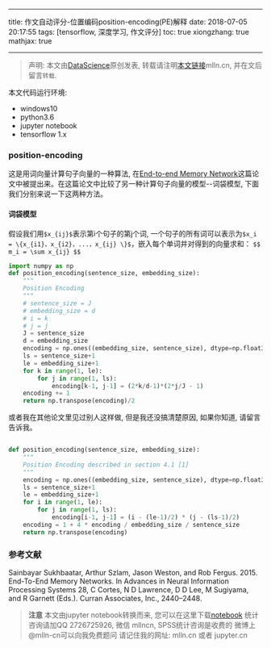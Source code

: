 
---
title: 作文自动评分-位置编码position-encoding(PE)解释
date: 2018-07-05 20:17:55
tags: [tensorflow, 深度学习, 作文评分]
toc: true
xiongzhang: true
mathjax: true

---
<span></span>
<!-- more -->

> 声明: 本文由[DataScience](http://mlln.cn)原创发表, 转载请注明[本文链接](http://mlln.cn)mlln.cn, 并在文后留言`转载`.

本文代码运行环境:

- windows10
- python3.6
- jupyter notebook
- tensorflow 1.x

### position-encoding

这是用词向量计算句子向量的一种算法, 在[End-to-end Memory Network](https://arxiv.org/pdf/1503.08895.pdf)这篇论文中被提出来。在这篇论文中比较了另一种计算句子向量的模型--词袋模型, 下面我们分别来说一下这两种方法。

#### 词袋模型

假设我们用`$x_{ij}$`表示第i个句子的第j个词, 一个句子的所有词可以表示为`$x_i = \{x_{i1}，x_{i2}，...，x_{ij} \}$`，嵌入每个单词并对得到的向量求和：
`$$
m_i = \sum x_{ij}
$$`


```python
import numpy as np
def position_encoding(sentence_size, embedding_size):
    """
    Position Encoding 
    """
    # sentence_size = J
    # embedding_size = d
    # i = k
    # j = j
    J = sentence_size
    d = embedding_size
    encoding = np.ones((embedding_size, sentence_size), dtype=np.float32)
    ls = sentence_size+1
    le = embedding_size+1
    for k in range(1, le):
        for j in range(1, ls):
            encoding[k-1, j-1] = (2*k/d-1)*(2*j/J - 1)
    encoding += 1
    return np.transpose(encoding)/2


```

或者我在其他论文里见过别人这样做, 但是我还没搞清楚原因, 如果你知道, 请留言告诉我。


```python

def position_encoding(sentence_size, embedding_size):
    """
    Position Encoding described in section 4.1 [1]
    """
    encoding = np.ones((embedding_size, sentence_size), dtype=np.float32)
    ls = sentence_size+1
    le = embedding_size+1
    for i in range(1, le):
        for j in range(1, ls):
            encoding[i-1, j-1] = (i - (le-1)/2) * (j - (ls-1)/2)
    encoding = 1 + 4 * encoding / embedding_size / sentence_size
    return np.transpose(encoding)

```

### 参考文献

Sainbayar Sukhbaatar, Arthur Szlam, Jason Weston, and Rob Fergus. 2015. End-To-End Memory Networks. In Advances in Neural Information Processing Systems 28, C Cortes, N D Lawrence, D D Lee, M Sugiyama, and R Garnett (Eds.). Curran Associates, Inc., 2440–2448.


> **注意**
> 本文由jupyter notebook转换而来, 您可以在这里下载[notebook](作文自动评分-位置编码position-encoding(PE)解释.ipynb)
> 统计咨询请加QQ 2726725926, 微信 mllncn,  SPSS统计咨询是收费的
> 微博上@mlln-cn可以向我免费题问
> 请记住我的网址: mlln.cn 或者 jupyter.cn
